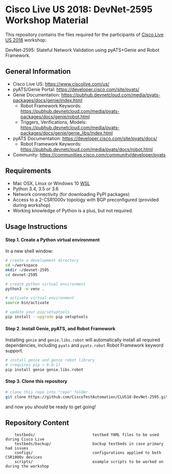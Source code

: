 # Cisco Live US 2018: DevNet-2595 Workshop Material

This repository contains the files required for the participants of [Cisco Live US 2018](https://www.ciscolive.com/us/)
workshop:

DevNet-2595: Stateful Network Validation using pyATS+Genie and Robot Framework.

## General Information

- Cisco Live US: https://www.ciscolive.com/us/
- pyATS/Genie Portal: https://developer.cisco.com/site/pyats/
- Genie Documentation: https://pubhub.devnetcloud.com/media/pyats-packages/docs/genie/index.html
  - Robot Framework Keywords: https://pubhub.devnetcloud.com/media/pyats-packages/docs/genie/robot.html
  - Triggers, Verifications, Models: https://pubhub.devnetcloud.com/media/pyats-packages/docs/genie/genie_libs/index.html
- pyATS Documentation: https://developer.cisco.com/site/pyats/docs/
  - Robot Framework Keywords: https://pubhub.devnetcloud.com/media/pyats/docs/robot.html
- Community: https://communities.cisco.com/community/developer/pyats


## Requirements

- Mac OSX, Linux or Windows 10 [WSL](https://docs.microsoft.com/en-us/windows/wsl/install-win10)
- Python 3.4, 3.5 or 3.6
- Network connectivity (for downloading PyPI packages)
- Access to a 2-CSR1000v topology with BGP preconfigured (provided during workshop)
- Working knowledge of Python is a plus, but not required.

## Usage Instructions

#### Step 1. Create a Python virtual environment

In a new shell window:

```bash
# create a development directory
cd ~/workspace
mkdir ~/devnet-2595
cd devnet-2595

# create python virtual environment
python3 -m venv .

# activate virtual environment
source bin/activate

# update your pip/setuptools
pip install --upgrade pip setuptools
```

#### Step 2. Install Genie, pyATS, and Robot Framework

Installing `genie` and `genie.libs.robot` will automatically install all required
dependencies, including `pyats` and `pyats.robot` Robot Framework keyword support.

```bash
# install genie and genie robot library
# (requires pip > 9.0.1)
pip install genie genie.libs.robot
```

#### Step 3. Clone this repository

```bash
# clone this repo into "repo" folder
git clone https://github.com/CiscoTestAutomation/CLUS18-DevNet-2595.git repo
```

and now you should be ready to get going!


## Repository Content

```text
    testbeds/                         testbed YAML files to be used during Cisco Live
    testbeds/backup/                  backup testbeds in case primary had issues
    configs/                          configurations applied to both CSR1000v devices
    scripts/                          example scripts to be worked on during the workshop
```
